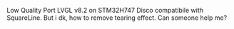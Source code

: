 Low Quality Port LVGL v8.2 on STM32H747 Disco compatibile with SquareLine. But i dk, how to remove tearing effect. Can someone help me? 